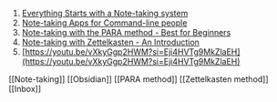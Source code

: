 1. [Everything Starts with a Note-taking system](https://youtu.be/Xw3SkhB4dMk?si=yE0RBNKfDubu4R2B)
2. [Note-taking Apps for Command-line people](https://youtu.be/L1ALavX0pKo?si=M24rS7RUK3sZ9fCz)
3. [Note-taking with the PARA method - Best for Beginners](https://youtu.be/oxUVn37-Igk?si=vaqMfWzV-3LGE546)
4. [Note-taking with Zettelkasten - An Introduction](https://youtu.be/o1NJYnZCfmY?si=pCqfiVuoMeR7wwkf)
5. [https://youtu.be/vXkyGgp2HWM?si=Eji4HVTg9MkZlaEH](https://youtu.be/vXkyGgp2HWM?si=Eji4HVTg9MkZlaEH)

[[Note-taking]]
[[Obsidian]]
[[PARA method]]
[[Zettelkasten method]]
[[Inbox]]